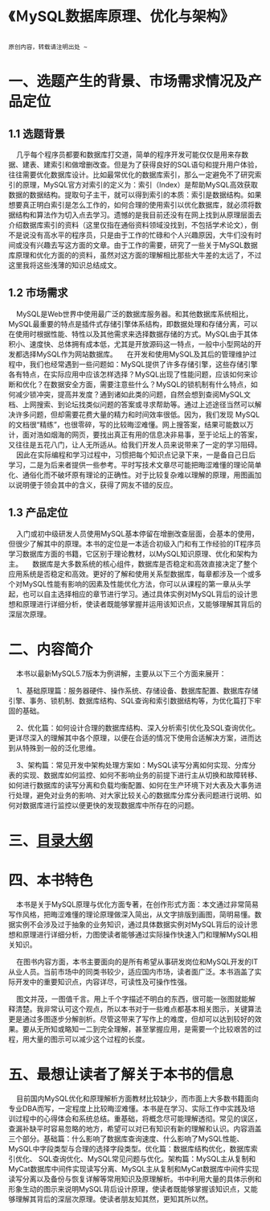 # 《ＭySQL数据库原理、优化与架构》
````

原创内容，转载请注明出处 ~

````

# 一、选题产生的背景、市场需求情况及产品定位
## 1.1 选题背景
&nbsp;&nbsp;&nbsp;&nbsp;几乎每个程序员都要和数据库打交道，简单的程序开发可能仅仅是用来存数据、建表、建索引和做增删改查。但是为了获得良好的SQL语句和提升用户体验，往往需要优化数据库设计。比如最常优化的数据库索引，那么一定避免不了研究索引的原理，MySQL官方对索引的定义为：索引（Index）是帮助MySQL高效获取数据的数据结构。提取句子主干，就可以得到索引的本质：索引是数据结构。如果想要真正明白索引是怎么工作的，如何合理的使用索引以优化数据库，就必须将数据结构和算法作为切入点去学习。遗憾的是我目前还没有在网上找到从原理层面去介绍数据库索引的资料（这里仅指在通俗资料领域没找到，不包括学术论文），倒不是说没有高水平的程序员，只是由于工作的忙碌和个人兴趣原因，大牛们没有时间或没有兴趣去写这方面的文章。由于工作的需要，研究了一些关于MySQL数据库原理和优化方面的的资料，虽然对这方面的理解相比那些大牛差的太远了，不过这里我将这些浅薄的知识总结成文。

## 1.2 市场需求
&nbsp;&nbsp;&nbsp;&nbsp;MySQL是Web世界中使用最广泛的数据库服务器。和其他数据库系统相比，MySQL最重要的特点是插件式存储引擎体系结构，即数据处理和存储分离，可以在使用时根据性能、特性以及其他需求来选择数据存储的方式。MySQL由于其体积小、速度快、总体拥有成本低，尤其是开放源码这一特点，一般中小型网站的开发都选择MySQL作为网站数据库。
&nbsp;&nbsp;&nbsp;&nbsp;在开发和使用MySQL及其后的管理维护过程中，我们也经常遇到一些问题如：MySQL提供了许多存储引擎，这些存储引擎各有特点，在实际应用中应该怎样选择？MySQL出现了性能问题，应该如何来诊断和优化？在数据安全方面，需要注意些什么？MySQL的锁机制有什么特点，如何减少锁冲突，提高并发度？通到诸如此类的问题，自然会想到查阅MySQL文档、上网搜索、到论坛找类似问题的答案或寻求帮助等。通过上述途径当然可以解决许多问题，但却需要花费大量的精力和时间效率很低。因为，我们发现 MySQL的文档很“精练”，也很零碎，写的比较晦涩难懂。网上搜答案，结果可能数以万计，面对浩如烟海的网页，要找出真正有用的信息决非易事，至于论坛上的答案，又往往是五花八门，让人无所适从。给我们开发人员来说带来了一定的学习阻碍。
&nbsp;&nbsp;&nbsp;&nbsp;因此在实际编程和学习过程中，习惯把每个知识点记录下来，一是备自己日后学习，二是为后来者提供一些参考。平时写技术文章尽可能把晦涩难懂的理论简单化、通俗化而不破坏原有理论的正确性。对于比较复杂难以理解的原理，用图画加以说明便于领会其中的含义，获得了网友不错的反应。

## 1.3 产品定位
&nbsp;&nbsp;&nbsp;&nbsp;入门或初中级研发人员使用MySQL基本停留在增删改查层面，会基本的使用，但很少了解其中的原理。本书的定位是一本适合初级入门和有工作经验的IT程序员学习数据库方面的书籍，它区别于理论教材，以MySQL知识原理、优化和架构为主。
&nbsp;&nbsp;&nbsp;&nbsp;数据库是大多数系统的核心组件，数据库是否稳定和高效直接决定了整个应用系统是否稳定和高效。更好的了解和使用关系型数据库，每章都涉及一个或多个对MySQL性能有影响的因素及性能优化方法，你可以从课程的第一章从头学起，也可以自主选择相应的章节进行学习。通过具体实例对MySQL背后的设计思想和原理进行详细分析，使读者既能够掌握并运用该知识点，又能够理解其背后的深层次原理。


# 二、内容简介
&nbsp;&nbsp;&nbsp;&nbsp;本书以最新MySQL5.7版本为例讲解，主要从以下三个方面来展开：

&nbsp;&nbsp;&nbsp;&nbsp;1、基础原理篇：服务器硬件、操作系统、存储设备、数据库配置、数据库存储引擎、事务、锁机制、数据库结构、SQL查询和索引数据结构等，为优化篇打下牢固的基础。

&nbsp;&nbsp;&nbsp;&nbsp;2、优化篇：如何设计合理的数据库结构、深入分析索引优化及SQL查询优化。更详尽深入的理解其中各个原理，以便在合适的情况下使用合适解决方案，进而达到从特殊到一般的泛化思维。

&nbsp;&nbsp;&nbsp;&nbsp;3、架构篇：常见开发中架构处理方案如：MySQL读写分离如何实现、分库分表的实现、数据库如何监控、如何不影响业务的前提下进行主从切换和故障转移、如何进行数据库的读写分离和负载均衡配置、如何在生产环境下对大表及大事务进行处理，避免对业务的影响、对大家比较关心的数据库分库分表问题进行说明、如何对数据库进行监控以便更快的发现数据库中所存在的问题。


# 三、[目录大纲](https://github.com/tcyfree/mysql-actual-combat-and-principle-analysis/blob/master/Catalog.md)


# 四、本书特色
&nbsp;&nbsp;&nbsp;&nbsp;本书是关于MySQL原理与优化方面专著，在创作形式方面：本文通过非常简易写作风格，把晦涩难懂的理论原理做深入简出，从文字排版到画图，简明易懂。数据实例不会涉及过于抽象的业务知识，通过具体数据实例对MySQL背后的设计思想和原理进行详细分析，力图使读者能够通过实际操作快速入门和理解MySQL相关知识。

&nbsp;&nbsp;&nbsp;&nbsp;在图书内容方面，本书主要面向的是所有希望从事研发岗位和MySQL开发的IT从业人员。当前市场中的同类书较少，适应国内市场，读者面广泛。本书涵盖了实际开发中的重要知识点，内容详尽，可读性及可操作性强。

&nbsp;&nbsp;&nbsp;&nbsp;图文并茂，一图值千言。用上千个字描述不明白的东西，很可能一张图就能解释清楚。我非常认可这个观点，所以本书对于一些难点都基本相关图示，关键算法更是通过多图逐步分解剖析。尽管这带来了写作上的难度，但却可以达到较好的效果。要从无所知或略知一二到完全理解，甚至掌握应用，是需要一个比较艰苦的过程，用大量的图示可以减少这个过程的长度。


# 五、最想让读者了解关于本书的信息

&nbsp;&nbsp;&nbsp;&nbsp;目前国内MySQL优化和原理解析方面教材比较缺少，而市面上大多数书籍面向专业DBA而写，一定程度上比较晦涩难懂。本书是在学习、实际工作中实践及培训过程中的心得体会和系统总结。重基础，将概念尽可能理解透彻。常见的误区， 查漏补缺平时容易忽略的地方，希望可以对已有知识有新的理解和认识。内容涵盖三个部分。基础篇：什么影响了数据库查询速度、什么影响了MySQL性能、MySQL中字段类型与合理的选择字段类型。优化篇：数据库结构优化，数据库索引优化、 SQL查询优化、MySQL常见问题与优化。架构篇：MySQL主从复制和MyCat数据库中间件实现读写分离、MySQL主从复制和MyCat数据库中间件实现读写分离以及备份与恢复详解等常用知识及原理解析。书中利用大量的具体示例和形象生动的图示来说明MySQL背后设计原理，使读者既能够掌握该知识点，又能够理解其背后的深层次原理。使读者朋友知其然，更知其所以然。

